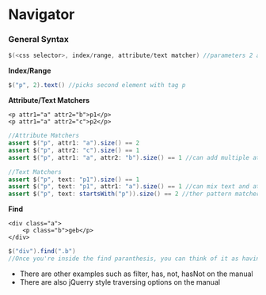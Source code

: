 # Navigator

### General Syntax
```groovy
$(<css selector>, index/range, attribute/text matcher) //parameters 2 and 3 are optional
```
**Index/Range**
```groovy
$("p", 2).text() //picks second element with tag p
```

**Attribute/Text Matchers**
```
<p attr1="a" attr2="b">p1</p>
<p attr1="a" attr2="c">p2</p>
```

```groovy
//Attribute Matchers
assert $("p", attr1: "a").size() == 2
assert $("p", attr2: "c").size() == 1
assert $("p", attr1: "a", attr2: "b").size() == 1 //can add multiple attributes at once

//Text Matchers
assert $("p", text: "p1").size() == 1
assert $("p", text: "p1", attr1: "a").size() == 1 //can mix text and attribute matchers
assert $("p", text: startsWith("p")).size() == 2 //ther pattern matchers are on the geb manual
```

**Find**
```
<div class="a">
    <p class="b">geb</p>
</div>
```

```groovy
$("div").find(".b")
//Once you're inside the find paranthesis, you can think of it as having another css selector to begin with
```

* There are other examples such as filter, has, not, hasNot on the manual
* There are also jQuerry style traversing options on the manual 
